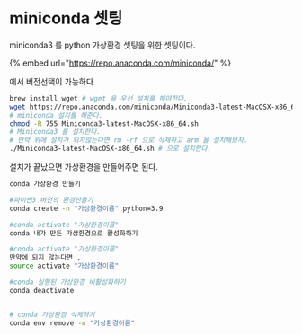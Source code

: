 # miniconda 셋팅

miniconda3 를 python 가상환경 셋팅을 위한 셋팅이다.



{% embed url="https://repo.anaconda.com/miniconda/" %}

에서 버전선택이 가능하다.

```bash
brew install wget # wget 을 우선 설치를 해야한다.
wget https://repo.anaconda.com/miniconda/Miniconda3-latest-MacOSX-x86_64.sh
# miniconda 설치를 해준다.
chmod -R 755 Miniconda3-latest-MacOSX-x86_64.sh 
# Miniconda3 를 설치한다.
# 만약 위에 설치가 되지않는다면 rm -rf 으로 삭제하고 arm 을 설치해보자.
./Miniconda3-latest-MacOSX-x86_64.sh # 으로 설치한다.

```

설치가 끝났으면 가상환경을 만들어주면 된다.

```bash
conda 가상환경 만들기

#파이썬3 버전의 환경만들기 
conda create -n "가상환경이름" python=3.9

#conda activate "가상환경이름"
conda 내가 만든 가상환경으로 활성화하기 

#conda activate "가상환경이름"
만약에 되지 않는다면 , 
source activate "가상환경이름"

#conda 실행된 가상환경 비활성화하기
conda deactivate 


# conda 가상환경 삭제하기
conda env remove -n "가상환경이름" 

```



